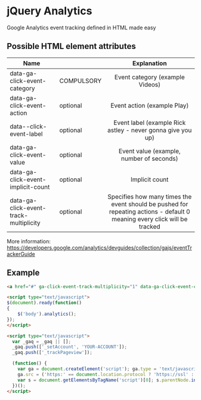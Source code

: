 # jQuery Analytics

Google Analytics event tracking defined in HTML made easy

## Possible HTML element attributes

| Name          						    |            | Explanation
| ------------------------------------------|:-----------|:-----------------------------------------------------------------------------------------------------------------------:|
| data-ga-click-event-category      		| COMPULSORY | Event category (example Videos)
| data-ga-click-event-action       			| optional   | Event action (example Play)
| data--click-event-label					| optional   | Event label  (example Rick astley - never gonna give you up)
| data-ga-click-event-value					| optional   | Event value (example, number of seconds)
| data-ga-click-event-implicit-count		| optional   | Implicit count
| data-ga-click-event-track-multiplicity	| optional   | Specifies how many times the event should be pushed for repeating actions - default 0 meaning every click will be tracked

More information: https://developers.google.com/analytics/devguides/collection/gajs/eventTrackerGuide

## Example

```html
<a href="#" ga-click-event-track-multiplicity="1" data-ga-click-event-category="Videos" data-ga-click-event-action="Play" data-ga-click-event-label="Rick astley - never gonna give you up">Play</a>

<script type="text/javascript">
$(document).ready(function()
{
	$('body').analytics();
});
</script>

<script type="text/javascript">
  var _gaq = _gaq || [];
  _gaq.push(['_setAccount', 'YOUR-ACCOUNT']);
  _gaq.push(['_trackPageview']);

  (function() {
    var ga = document.createElement('script'); ga.type = 'text/javascript'; ga.async = true;
    ga.src = ('https:' == document.location.protocol ? 'https://ssl' : 'http://www') + '.google-analytics.com/ga.js';
    var s = document.getElementsByTagName('script')[0]; s.parentNode.insertBefore(ga, s);
  })();
</script>
```